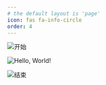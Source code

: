 ```yaml
---
# the default layout is 'page'
icon: fas fa-info-circle
order: 4
---
```


<p>
<img alt="开始" src="https://capsule-render.vercel.app/api?type=waving&height=300&color=gradient&text=Hello,%20World!&reversal=true&textBg=false&animation=fadeIn&rotate=5&fontSize=75&strokeWidth=0&desc=I%20am%20Mu%20Zhi&descAlign=75&descAlignY=62&fontAlign=35&fontAlignY=40">
</p>
<p>
<img alt="Hello, World!" src="https://readme-typing-svg.demolab.com?font=Orbitron&size=25&pause=1000&center=true&vCenter=true&random=false&width=600&lines=Welcome+to+My+Blog!" />
</p>







<p>
<img alt="结束" src="https://capsule-render.vercel.app/api?type=waving&height=300&color=gradient&text=THE%20END&section=footer&reversal=true&textBg=false&animation=fadeIn&fontAlignY=65">
<br/>
